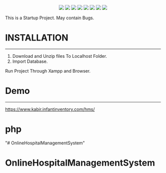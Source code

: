 <p align="center">
	<img src="https://img.shields.io/github/license/kabirkhyrul/HMS?style=flat-square">
	<img src="https://img.shields.io/github/issues/kabirkhyrul/HMS?style=flat-square">
	<img src="https://img.shields.io/github/watchers/kabirkhyrul/HMS?style=flat-square">
	<img src="http://hits.dwyl.io/kabirkhyrul/HMS?style=flat-square">
   <img src="https://img.shields.io/github/languages/code-size/kabirkhyrul/HMS?style=flat-square">	
	<img src="https://img.shields.io/github/downloads/kabirkhyrul/HMS/total?style=flat-square">	
	<img src="https://img.shields.io/github/stars/kabirkhyrul/HMS?style=flat-square">
	<img src="https://img.shields.io/github/tag-date/kabirkhyrul/HMS?style=flat-square">
	
	
</p>

This is a Startup Project. May contain Bugs.

# INSTALLATION

---

<ol>
<li>Download and Unzip files To Localhost Folder.</li>
<li>Import Database.</li>
</ol>

Run Project Through Xampp and Browser.


# Demo
---
https://www.kabir.infantinventory.com/hms/
# php
"# OnlineHospitalManagementSystem" 
# OnlineHospitalManagementSystem
